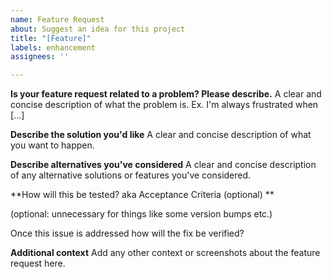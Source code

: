 ```yaml
---
name: Feature Request
about: Suggest an idea for this project
title: "[Feature]"
labels: enhancement
assignees: ''

---
```


**Is your feature request related to a problem? Please describe.**
A clear and concise description of what the problem is. Ex. I'm always frustrated when [...]

**Describe the solution you'd like**
A clear and concise description of what you want to happen.

**Describe alternatives you've considered**
A clear and concise description of any alternative solutions or features you've considered.

**How will this be tested? aka Acceptance Criteria (optional) **

(optional: unnecessary for things like some version bumps etc.)

Once this issue is addressed how will the fix be verified?

**Additional context**
Add any other context or screenshots about the feature request here.
